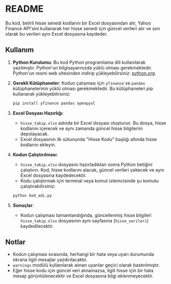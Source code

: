 # README

Bu kod, belirli hisse senedi kodlarını bir Excel dosyasından alır, Yahoo Finance API'sini kullanarak her hisse senedi için güncel verileri alır ve son olarak bu verileri aynı Excel dosyasına kaydeder.

## Kullanım

1. **Python Kurulumu**: Bu kod Python programlama dili kullanılarak yazılmıştır. Python'un bilgisayarınızda yüklü olması gerekmektedir. Python'un resmi web sitesinden indirip yükleyebilirsiniz: [python.org](https://www.python.org/).

2. **Gerekli Kütüphaneler**: Kodun çalışması için `yfinance` ve `pandas` kütüphanelerinin yüklü olması gerekmektedir. Bu kütüphaneleri pip kullanarak yükleyebilirsiniz:

   ```bash
   pip install yfinance pandas openpyxl
   ```

3. **Excel Dosyası Hazırlığı**:
   - `hisse_takip.xlsx` adında bir Excel dosyası oluşturun. Bu dosya, hisse kodlarını içerecek ve aynı zamanda güncel hisse bilgilerini depolayacak.
   - Excel dosyasının ilk sütununda "Hisse Kodu" başlığı altında hisse kodlarını ekleyin.

4. **Kodun Çalıştırılması**:
   - `hisse_takip.xlsx` dosyasını hazırladıktan sonra Python betiğini çalıştırın. Kod, hisse kodlarını alacak, güncel verileri çekecek ve aynı Excel dosyasına kaydedecektir.
   - Kodu çalıştırmak için terminal veya komut istemcisinde şu komutu çalıştırabilirsiniz:

   ```bash
   python kod_adi.py
   ```

5. **Sonuçlar**:
   - Kodun çalışması tamamlandığında, güncellenmiş hisse bilgileri `hisse_takip.xlsx` dosyasının aynı sayfasına (`hisse_verileri`) kaydedilecektir.

## Notlar

- Kodun çalışması sırasında, herhangi bir hata veya uyarı durumunda ekrana ilgili mesajlar yazdırılacaktır.
- `warnings` modülü kullanılarak alınan uyarılar geçici olarak bastırılmıştır.
- Eğer hisse kodu için güncel veri alınamazsa, ilgili hisse için bir hata mesajı görüntülenecektir ve Excel dosyasına bilgi eklenmeyecektir.
